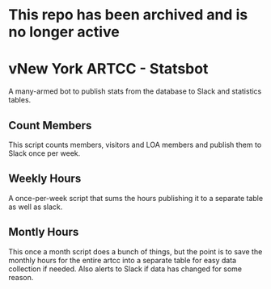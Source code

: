 # This repo has been archived and is no longer active


# vNew York ARTCC - Statsbot
A many-armed bot to publish stats from the database to Slack and statistics tables.

## Count Members
This script counts members, visitors and LOA members and publish them to Slack once per week.

## Weekly Hours
A once-per-week script that sums the hours publishing it to a separate table as well as slack.

## Montly Hours
This once a month script does a bunch of things, but the point is to save the monthly hours for the entire artcc into a separate table for easy data collection if needed. Also alerts to Slack if data has changed for some reason.
